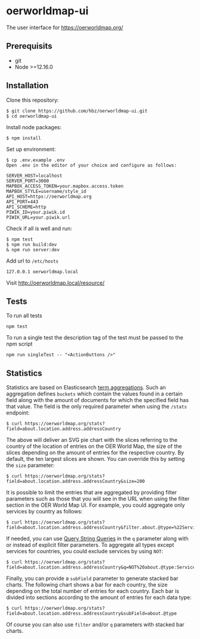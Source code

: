 # oerworldmap-ui
The user interface for https://oerworldmap.org/

## Prerequisits

- git
- Node >=12.16.0

## Installation

Clone this repository:
```
$ git clone https://github.com/hbz/oerworldmap-ui.git
$ cd oerworldmap-ui
```

Install node packages:
```
$ npm install
```

Set up environment:
```
$ cp .env.example .env
Open .env in the editor of your choice and configure as follows:

SERVER_HOST=localhost
SERVER_PORT=3000
MAPBOX_ACCESS_TOKEN=your.mapbox.access.token
MAPBOX_STYLE=username/style_id
API_HOST=https://oerworldmap.org
API_PORT=443
API_SCHEME=http
PIWIK_ID=your.piwik.id
PIWIK_URL=your.piwik.url
```

Check if all is well and run:
```
$ npm test
$ npm run build:dev
& npm run server:dev
```

Add url to `/etc/hosts`

```
127.0.0.1 oerworldmap.local
```

Visit http://oerworldmap.local/resource/


## Tests

To run all tests

```
npm test
```

To run a single test the description tag of the test must be passed to the npm script

```
npm run singleTest -- "<ActionButtons />"
```

## Statistics

Statistics are based on Elasticsearch [term aggregations](https://www.elastic.co/guide/en/elasticsearch/reference/6.2/search-aggregations-bucket-terms-aggregation.html). Such an aggregation defines `buckets` which contain the values found in a certain field along with the amount of documents for which the specified field has that value. The field is the only required parameter when using the `/stats` endpoint:

    $ curl https://oerworldmap.org/stats?field=about.location.address.addressCountry

The above will deliver an SVG pie chart with the slices referring to the country of the location of entries on the OER World Map, the size of the slices depending on the amount of entries for the respective country. By default, the ten largest slices are shown. You can override this by setting the `size` parameter:

    $ curl https://oerworldmap.org/stats?field=about.location.address.addressCountry&size=200

It is possible to limit the entries that are aggregated by providing filter parameters such as those that you will see in the URL when using the filter section in the OER World Map UI. For example, you could aggregate only services by country as follows:

    $ curl https://oerworldmap.org/stats?field=about.location.address.addressCountry&filter.about.@type=%22Service%22

If needed, you can use [Query String Queries](https://www.elastic.co/guide/en/elasticsearch/reference/6.2/query-dsl-query-string-query.html) in the `q` parameter along with or instead of explicit filter parameters. To aggregate all types except services for countries, you could exclude services by using `NOT`:

    $ curl https://oerworldmap.org/stats?field=about.location.address.addressCountry&q=NOT%20about.@type:Service

Finally, you can provide a `subField` parameter to generate stacked bar charts. The following chart shows a bar for each country, the size depending on the total number of entries for each country. Each bar is divided into sections according to the amount of entries for each data type:

    $ curl https://oerworldmap.org/stats?field=about.location.address.addressCountry&subField=about.@type

Of course you can also use `filter` and/or `q` parameters with stacked bar charts.
